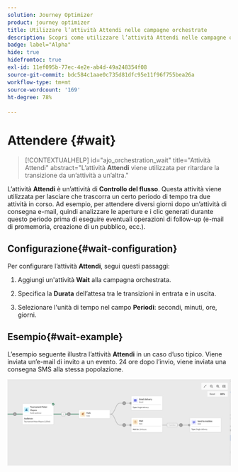 ```yaml
---
solution: Journey Optimizer
product: journey optimizer
title: Utilizzare l’attività Attendi nelle campagne orchestrate
description: Scopri come utilizzare l’attività Attendi nelle campagne orchestrate
badge: label="Alpha"
hide: true
hidefromtoc: true
exl-id: 11ef095b-77ec-4e2e-ab4d-49a248354f08
source-git-commit: bdc584c1aae0c735d81dfc95e11f96f755bea26a
workflow-type: tm+mt
source-wordcount: '169'
ht-degree: 78%

---
```


# Attendere {#wait}

>[!CONTEXTUALHELP]
>id="ajo_orchestration_wait"
>title="Attività Attendi"
>abstract="L’attività **Attendi** viene utilizzata per ritardare la transizione da un’attività a un’altra."

L’attività **Attendi** è un’attività di **Controllo del flusso**. Questa attività viene utilizzata per lasciare che trascorra un certo periodo di tempo tra due attività in corso. Ad esempio, per attendere diversi giorni dopo un’attività di consegna e-mail, quindi analizzare le aperture e i clic generati durante questo periodo prima di eseguire eventuali operazioni di follow-up (e-mail di promemoria, creazione di un pubblico, ecc.).

## Configurazione{#wait-configuration}

Per configurare l’attività **Attendi**, segui questi passaggi:

1. Aggiungi un&#39;attività **Wait** alla campagna orchestrata.

1. Specifica la **Durata** dell’attesa tra le transizioni in entrata e in uscita.

1. Selezionare l&#39;unità di tempo nel campo **Periodi**: secondi, minuti, ore, giorni.

## Esempio{#wait-example}

L’esempio seguente illustra l’attività **Attendi** in un caso d’uso tipico. Viene inviata un’e-mail di invito a un evento. 24 ore dopo l’invio, viene inviata una consegna SMS alla stessa popolazione.

![](../assets/workflow-wait-example.png)

